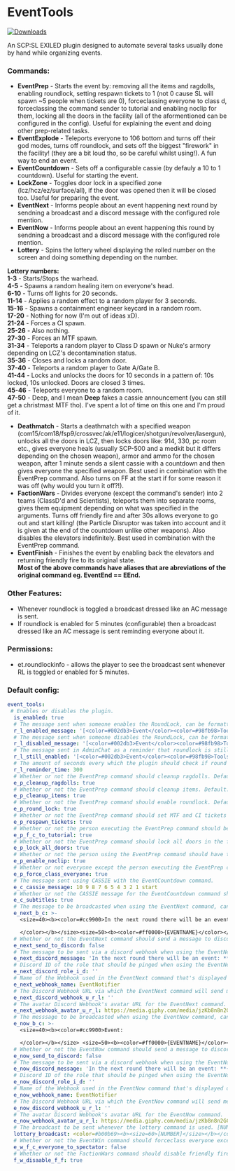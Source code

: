 # EventTools
<a href="https://github.com/Mikihero/EventTools/releases"><img src="https://img.shields.io/github/downloads/Mikihero/EventTools/total?label=Downloads" alt="Downloads"></a>
  
An SCP:SL EXILED plugin designed to automate several tasks usually done by hand while organizing events.

### **Commands:**  
- **EventPrep** - Starts the event by: removing all the items and ragdolls, enabling roundlock, setting respawn tickets to 1 (not 0 cause SL will spawn ~5 people when tickets are 0), forceclassing everyone to class d, forceclassing the command sender to tutorial and enabling noclip for them, locking all the doors in the facility (all of the aformentioned can be configured in the config). Useful for explaining the event and doing other prep-related tasks.  
- **EventExplode** - Teleports everyone to 106 bottom and turns off their god modes, turns off roundlock, and sets off the biggest "firework" in the facility! (they are a bit loud tho, so be careful whilst using!). A fun way to end an event.  
- **EventCountdown** - Sets off a configurable cassie (by defauly a 10 to 1 countdown). Useful for starting the event.  
- **LockZone** - Toggles door lock in a specified zone (lcz/hcz/ez/surface/all), if the door was opened then it will be closed too. Useful for preparing the event. 
- **EventNext** - Informs people about an event happening next round by sendning a broadcast and a discord message with the configured role mention.
- **EventNow** - Informs people about an event happening this round by sendning a broadcast and a discord message with the configured role mention. 
- **Lottery** - Spins the lottery wheel displaying the rolled number on the screen and doing something depending on the number.  
  
**Lottery numbers:**  
**1-3** - Starts/Stops the warhead.  
**4-5** - Spawns a random healing item on everyone's head.  
**6-10** - Turns off lights for 20 seconds.  
**11-14** - Applies a random effect to a random player for 3 seconds.  
**15-16** - Spawns a containment engineer keycard in a random room.  
**17-20** - Nothing for now (I'm out of ideas xD).  
**21-24** - Forces a CI spawn.  
**25-26** - Also nothing.  
**27-30** - Forces an MTF spawn.  
**31-34** - Teleports a random player to Class D spawn or Nuke's armory depending on LCZ's decontamination status.  
**35-36** - Closes and locks a random door.    
**37-40** - Teleports a random player to Gate A/Gate B.  
**41-44** - Locks and unlocks the doors for 10 seconds in a pattern of: 10s locked, 10s unlocked. Doors are closed 3 times.  
**45-46** - Teleports everyone to a random room.  
**47-50** - Deep, and I mean **Deep** fakes a cassie announcement (you can still get a christmast MTF tho). I've spent a lot of time on this one and I'm proud of it.  
  
- **Deathmatch** - Starts a deathmatch with a specified weapon (com15/com18/fsp9/crossvec/ak/e11/logicer/shotgun/revolver/lasergun), unlocks all the doors in LCZ, then locks doors like: 914, 330, pc room etc., gives everyone heals (usually SCP-500 and a medkit but it differs depending on the chosen weapon), armor and ammo for the chosen weapon, after 1 minute sends a silent cassie with a countdown and then gives everyone the specified weapon. Best used in combination with the EventPrep command. Also turns on FF at the start if for some reason it was off (why would you turn it off?!).
- **FactionWars** - Divides everyone (except the command's sender) into 2 teams (ClassD'd and Scientists), teleports them into separate rooms, gives them equipment depending on what was specified in the arguments. Turns off friendly fire and after 30s allows everyone to go out and start killing! (the Particle Disruptor was taken into account and it is given at the end of the countdown unlike other weapons). Also disables the elevators indefinitely. Best used in combination with the EventPrep command.  
- **EventFinish** - Finishes the event by enabling back the elevators and returning friendly fire to its original state.  
**Most of the above commands have aliases that are abreviations of the original command eg. EventEnd == EEnd.**

### **Other Features:**  
- Whenever roundlock is toggled a broadcast dressed like an AC message is sent.  
- If roundlock is enabled for 5 minutes (configurable) then a broadcast dressed like an AC message is sent reminding everyone about it.

### **Permissions:**
- et.roundlockinfo - allows the player to see the broadcast sent whenever RL is toggled or enabled for 5 minutes.

### Default config:
```yaml
event_tools:
 # Enables or disables the plugin.
  is_enabled: true
  # The message sent when someone enables the RoundLock, can be formatted like a normal SL broadcast.
  r_l_enabled_message: '[<color=#002db3>Event</color><color=#98fb98>Tools</color>] <color=#50c878>RoundLock</color><color=#ffffff> has been </color><color=#00ffff>enabled.</color>'
  # The message sent when someone disables the RoundLock, can be formatted like a normal SL broadcast.
  r_l_disabled_message: '[<color=#002db3>Event</color><color=#98fb98>Tools</color>] <color=#50c878>RoundLock</color><color=#ffffff> has been </color><color=#c50000>disabled.</color>'
  # The message sent in AdminChat as a reminder that roundlock is still enabled, can be formatted like a normal SL broadcast.
  r_l_still_enabled: '[<color=#002db3>Event</color><color=#98fb98>Tools</color>] <color=#ffffff> A quick reminder that </color><color=#50c878>RoundLock</color><color=#ffffff> is still </color><color=#00ffff>enabled.</color>'
  # The amount of seconds every which the plugin should check if round lock is enabled and send a broadcast accordingly. Default: 300
  r_l_reminder_time: 300
  # Whether or not the EventPrep command should cleanup ragdolls. Default: true
  e_p_cleanup_ragdolls: true
  # Whether or not the EventPrep command should cleanup items. Default: true
  e_p_cleanup_items: true
  # Whether or not the EventPrep command should enable roundlock. Default: true
  e_p_round_lock: true
  # Whether or not the EventPrep command should set MTF and CI tickets to 1 (1 not 0 because at 0 tickets SL will still spawn ~5 people). Default: true
  e_p_respawn_tickets: true
  # Whether or not the person executing the EventPrep command should be forceclassed to tutorial. Default: true
  e_p_f_c_to_tutorial: true
  # Whether or not the EventPrep command should lock all doors in the facility. Default: true
  e_p_lock_all_doors: true
  # Whether or not the person using the EventPrep command should have their noclip enabled. Default: true
  e_p_enable_noclip: true
  # Whether or not everyone except the person executing the EventPrep command should be forceclassed to Class D. Default: true
  e_p_force_class_everyone: true
  # The message sent using CASSIE with the EventCountdown command.
  e_c_cassie_message: 10 9 8 7 6 5 4 3 2 1 start
  # Whether or not the CASSIE message for the EventCountdown command should have subtitles. Default: true
  e_c_subtitles: true
  # The message to be broadcasted when using the EventNext command, can be formatted like a normal SL broadcast. {EVENTNAME} will be replaced with the name of the event.
  e_next_b_c: >-
    <size=40><b><color=#cc9900>In the next round there will be an event:

    </color></b></size><size=50><b><color=#ff0000>{EVENTNAME}</color></b></size>
  # Whether or not the EventNext command should send a message to discord, if set to true the ENDiscordWebhookURL value has to be correctly specified. Default: false.
  e_next_send_to_discord: false
  # The message to be sent via a discord webhook when using the EventNext command. Can be formatted like a normal discord message.
  e_next_discord_message: 'In the next round there will be an event: **{EVENTNAME}**'
  # Discord ID of the role that should be pinged when using the EventNext command. Leave empty to not ping any role.
  e_next_discord_role_i_d: ''
  # Name of the Webhook used in the EventNext command that's displayed on discord.
  e_next_webhook_name: EventNotifier
  # The Discord Webhook URL via which the EventNext command will send messages.
  e_next_discord_webhook_u_r_l: ''
  # The avatar Discord Webhook's avatar URL for the EventNext command.
  e_next_webhook_avatar_u_r_l: https://media.giphy.com/media/jzKb8n8n2GC6s0cUB1/giphy.gif
  # The messsage to be broadcasted when using the EventNow command, can be formatted like a normal SL broadcast. {EVENTNAME} will be replaced with the name of the event.
  e_now_b_c: >-
    <size=40><b><color=#cc9900>Event:

    </color></b></size> <size=50><b><color=#ff0000>{EVENTNAME}</color></b></size>
  # Whether or not the EventNow command should send a message to discord, if set to true the ENDiscordWebhookURL value has to be correctly specified. Default: false.
  e_now_send_to_discord: false
  # The message to be sent via a discord webhook when using the EventNow command. Can be formatted like a normal discord message.
  e_now_discord_message: 'In the next round there will be an event: **{EVENTNAME}**'
  # Discord ID of the role that should be pinged when using the EventNow command. Leave empty to not ping any role.
  e_now_discord_role_i_d: ''
  # Name of the Webhook used in the EventNow command that's displayed on discord.
  e_now_webhook_name: EventNotifier
  # The Discord Webhook URL via which the EventNow command will send messages.
  e_now_discord_webhook_u_r_l: ''
  # The avatar Discord Webhook's avatar URL for the EventNow command.
  e_now_webhook_avatar_u_r_l: https://media.giphy.com/media/jzKb8n8n2GC6s0cUB1/giphy.gif    
  # The broadcast to be sent whenever the lottery command is used. [NUMBER] will be replaced with the chosen number.
  lottery_broadcast: <color=#b00b69><b><size=60>[NUMBER]</size></b></color>
  # Whether or not the EventWin command should forceclass everyone except you and your target to spectator. Default: false
  e_w_f_c_everyone_to_spectator: false
  # Whether or not the FactionWars command should disable friendly fire. Default: true.
  f_w_disaable_f_f: true
```
